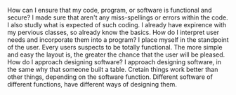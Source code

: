 How can I ensure that my code, program, or software is functional and secure?
I made sure that aren't any miss-spellings or errors within the code. I also studly what is expected of such coding. I already have expirence with my pervious classes, so already know the basics. 
How do I interpret user needs and incorporate them into a program?
I place myself in the standpoint of the user. Every users suspects to be totally functional. The more simple and easy the layout is, the greater the chance 
that the user will be pleased. 
How do I approach designing software?
I approach designing software, in the same why that someone built a table. Cretain things work better than other things, depending on the software function. 
Different software of different functions, have different ways of designing them. 
